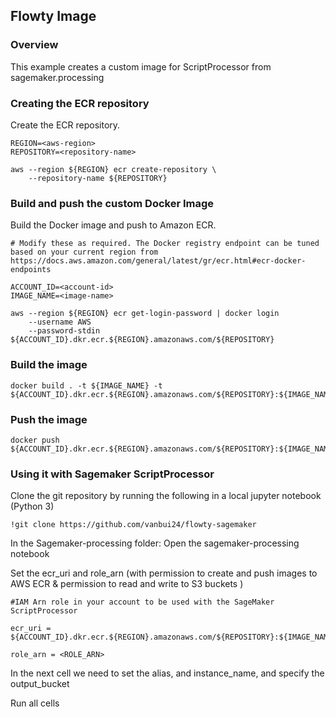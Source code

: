 ## Flowty Image

### Overview

This example creates a custom image for ScriptProcessor from sagemaker.processing

### Creating the ECR repository
Create the ECR repository.
```
REGION=<aws-region>
REPOSITORY=<repository-name>

aws --region ${REGION} ecr create-repository \
    --repository-name ${REPOSITORY}
```

### Build and push the custom Docker Image
Build the Docker image and push to Amazon ECR.
```
# Modify these as required. The Docker registry endpoint can be tuned based on your current region from https://docs.aws.amazon.com/general/latest/gr/ecr.html#ecr-docker-endpoints

ACCOUNT_ID=<account-id>
IMAGE_NAME=<image-name>

aws --region ${REGION} ecr get-login-password | docker login 
    --username AWS 
    --password-stdin ${ACCOUNT_ID}.dkr.ecr.${REGION}.amazonaws.com/${REPOSITORY}
```

### Build the image
```
docker build . -t ${IMAGE_NAME} -t ${ACCOUNT_ID}.dkr.ecr.${REGION}.amazonaws.com/${REPOSITORY}:${IMAGE_NAME}
```
### Push the image
```
docker push ${ACCOUNT_ID}.dkr.ecr.${REGION}.amazonaws.com/${REPOSITORY}:${IMAGE_NAME}
```

### Using it with Sagemaker ScriptProcessor
Clone the git repository by running the following in a local jupyter notebook (Python 3)
```
!git clone https://github.com/vanbui24/flowty-sagemaker 
```

In the Sagemaker-processing folder: Open the sagemaker-processing notebook

Set the ecr_uri and role_arn (with permission to create and push images to AWS ECR & permission to read and write to S3 buckets )

```
#IAM Arn role in your account to be used with the SageMaker ScriptProcessor

ecr_uri = ${ACCOUNT_ID}.dkr.ecr.${REGION}.amazonaws.com/${REPOSITORY}:${IMAGE_NAME}

role_arn = <ROLE_ARN>
```

In the next cell we need to set the alias, and instance_name, and specify the output_bucket

Run all cells
